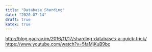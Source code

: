 ```yaml
---
title: "Database Sharding"
date: "2020-07-14"
draft: true
katex: true
---
```


http://blog.gaurav.im/2016/11/17/sharding-databases-a-quick-trick/
https://www.youtube.com/watch?v=5faMjKuB9bc
